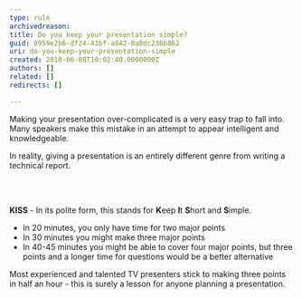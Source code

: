 ```yaml
---
type: rule
archivedreason: 
title: Do you keep your presentation simple?
guid: 8959e2b6-df24-43bf-a842-0a8dc236b862
uri: do-you-keep-your-presentation-simple
created: 2010-06-08T10:02:40.0000000Z
authors: []
related: []
redirects: []

---
```




  <p>Making your presentation over-complicated is a very easy trap to fall into. Many speakers make this mistake in an attempt to appear intelligent and knowledgeable.</p>
<p>In reality, giving a presentation is an entirely different genre from writing a technical report.</p>

<br><excerpt class='endintro'></excerpt><br>

  <p>
    <strong>KISS</strong> - In its polite form, this stands for <strong>K</strong>eep <strong>I</strong>t <strong>S</strong>hort and <strong>S</strong>imple.</p>
<ul>
    <li>In 20 minutes, you only have time for two major points </li>
    <li>In 30 minutes you might make three major points </li>
    <li>In 40-45 minutes you might be able to cover four major points, but three points and a longer time for questions would be a better alternative </li>
</ul>
<p>Most experienced and talented TV presenters stick to making three points in half an hour - this is surely a lesson for anyone planning a presentation.</p>



